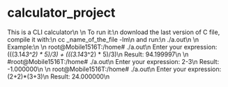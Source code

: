 # calculator_project
This is a CLI calculator\n
\n
To run it:\n
download the last version of C file, compile it with:\n
cc _name_of_the_file -lm\n
and run:\n
./a.out\n
\n
Example:\n
\n
root@Mobile1516T:/home# ./a.out\n
Enter your expression: (((3.14*3^2) * 5)/3) + (((3.14*3^2) * 5)/3)\n
Result: 94.199997\n
\n
#root@Mobile1516T:/home# ./a.out\n
Enter your expression: 2-3\n
Result: -1.000000\n
\n
root@Mobile1516T:/home# ./a.out\n
Enter your expression: (2+2)*(3+3)\n
Result: 24.000000\n
